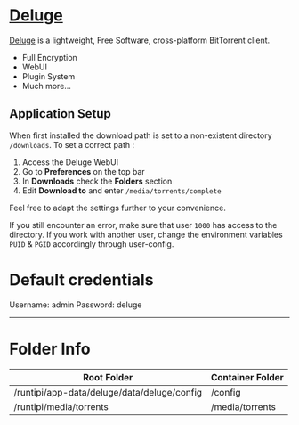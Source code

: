 # [Deluge](https://github.com/linuxserver/docker-deluge)

[Deluge](http://deluge-torrent.org/) is a lightweight, Free Software, cross-platform BitTorrent client.

- Full Encryption
- WebUI
- Plugin System
- Much more...

## [](https://github.com/linuxserver/docker-deluge#application-setup)Application Setup

When first installed the download path is set to a non-existent directory `/downloads`.
To set a correct path :
  1. Access the Deluge WebUI
  2. Go to **Preferences** on the top bar
  3. In **Downloads** check the **Folders** section
  4. Edit **Download to** and enter `/media/torrents/complete`

Feel free to adapt the settings further to your convenience.

If you still encounter an error, make sure that user `1000` has access to the directory. If you work with another user, change the environment variables `PUID` & `PGID` accordingly through user-config.

# Default credentials

Username: admin
Password: deluge

---

# Folder Info

| Root Folder                                  | Container Folder |
|----------------------------------------------|------------------|
| /runtipi/app-data/deluge/data/deluge/config	 | /config          |
| /runtipi/media/torrents                 | /media/torrents       |
